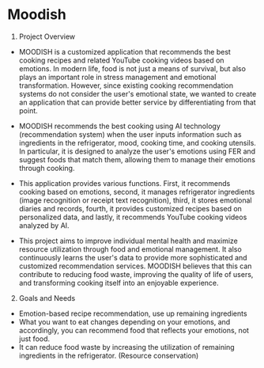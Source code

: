 # Moodish

1. Project Overview

- MOODISH is a customized application that recommends the best cooking recipes and related YouTube cooking videos based on emotions. In modern life, food is not just a means of survival, but also plays an important role in stress management and emotional transformation. However, since existing cooking recommendation systems do not consider the user's emotional state, we wanted to create an application that can provide better service by differentiating from that point.

- MOODISH recommends the best cooking using AI technology (recommendation system) when the user inputs information such as ingredients in the refrigerator, mood, cooking time, and cooking utensils. In particular, it is designed to analyze the user's emotions using FER and suggest foods that match them, allowing them to manage their emotions through cooking.

- This application provides various functions. First, it recommends cooking based on emotions, second, it manages refrigerator ingredients (image recognition or receipt text recognition), third, it stores emotional diaries and records, fourth, it provides customized recipes based on personalized data, and lastly, it recommends YouTube cooking videos analyzed by AI.

- This project aims to improve individual mental health and maximize resource utilization through food and emotional management. It also continuously learns the user's data to provide more sophisticated and customized recommendation services. MOODISH believes that this can contribute to reducing food waste, improving the quality of life of users, and transforming cooking itself into an enjoyable experience.

2. Goals and Needs

- Emotion-based recipe recommendation, use up remaining ingredients
- What you want to eat changes depending on your emotions, and accordingly, you can recommend food that reflects your emotions, not just food.
- It can reduce food waste by increasing the utilization of remaining ingredients in the refrigerator. (Resource conservation)

